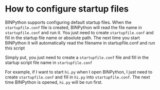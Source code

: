 # How to configure startup files
BINPython supports configuring default startup files. When the `startupfile.conf` file is created, BINPython will read the file name in `startupfile.conf` and run it. You just need to create `startupfile.conf` and fill in the startup file name or absolute path. The next time you start BINPython it will automatically read the filename in startupfile.conf and run this script   

Simply put, you just need to create a `startupfile.conf` file and fill in the startup script file name in `startupfile.conf`

For example, if I want to start `hi.py` when I open BINPython, I just need to create `startupfile.conf` and fill in `hi.py` into `startupfile.conf`. The next time BINPython is opened, `hi.py` will be run first.